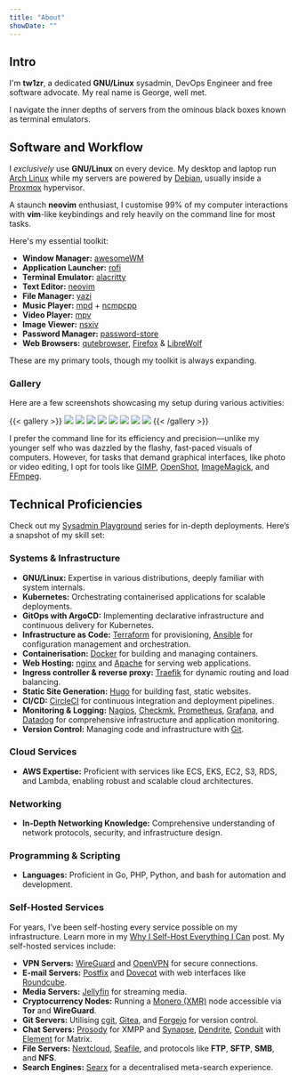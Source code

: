 ```yaml
---
title: "About"
showDate: ""
---
```


## Intro

I'm **tw1zr**, a dedicated **GNU/Linux** sysadmin, DevOps Engineer and free software advocate. My real name is George, well met.

I navigate the inner depths of servers from the ominous black boxes known as terminal emulators.

## Software and Workflow

I _exclusively_ use **GNU/Linux** on every device. My desktop and laptop run [Arch Linux](https://archlinux.org) while my servers are powered by [Debian](https://debian.org), usually inside a [Proxmox](https://proxmox.com) hypervisor.

A staunch **neovim** enthusiast, I customise 99% of my computer interactions with **vim**-like keybindings and rely heavily on the command line for most tasks.

Here's my essential toolkit:

- **Window Manager:** [awesomeWM](https://github.com/awesomeWM/awesome)
- **Application Launcher:** [rofi](https://github.com/davatorium/rofi)
- **Terminal Emulator:** [alacritty](https://github.com/alacritty/alacritty)
- **Text Editor:** [neovim](https://github.com/neovim/neovim)
- **File Manager:** [yazi](https://github.com/sxyazi/yazi)
- **Music Player:** [mpd](https://github.com/MusicPlayerDaemon/MPD) + [ncmpcpp](https://github.com/ncmpcpp/ncmpcpp)
- **Video Player:** [mpv](https://github.com/mpv-player/mpv)
- **Image Viewer:** [nsxiv](https://codeberg.org/nsxiv/nsxiv)
- **Password Manager:** [password-store](https://git.zx2c4.com/password-store)
- **Web Browsers:** [qutebrowser](https://github.com/qutebrowser/qutebrowser), [Firefox](https://www.mozilla.org/en-GB/firefox) & [LibreWolf](https://librewolf.net)

These are my primary tools, though my toolkit is always expanding.

### Gallery

Here are a few screenshots showcasing my setup during various activities:

{{< gallery >}}
  <img src="/about/1.webp" class="grid-w33" />
  <img src="/about/2.webp" class="grid-w33" />
  <img src="/about/3.webp" class="grid-w33" />
  <img src="/about/4.webp" class="grid-w33" />
  <img src="/about/5.webp" class="grid-w33" />
  <img src="/about/6.webp" class="grid-w33" />
  <img src="/about/7.webp" class="grid-w33" />
  <img src="/about/8.webp" class="grid-w33" />
{{< /gallery >}}

I prefer the command line for its efficiency and precision—unlike my younger self who was dazzled by the flashy, fast-paced visuals of computers. However, for tasks that demand graphical interfaces, like photo or video editing, I opt for tools like [GIMP](https://gimp.org), [OpenShot](https://openshot.org), [ImageMagick](https://imagemagick.org), and [FFmpeg](https://ffmpeg.org).

## Technical Proficiencies

Check out my [Sysadmin Playground](/posts/sysadmin-playground01-intro) series for in-depth deployments. Here’s a snapshot of my skill set:

### Systems & Infrastructure

- **GNU/Linux:** Expertise in various distributions, deeply familiar with system internals.
- **Kubernetes:** Orchestrating containerised applications for scalable deployments.
- **GitOps with ArgoCD:** Implementing declarative infrastructure and continuous delivery for Kubernetes.
- **Infrastructure as Code:** [Terraform](https://www.terraform.io) for provisioning, [Ansible](https://ansible.com) for configuration management and orchestration.
- **Containerisation:** [Docker](https://docker.com) for building and managing containers.
- **Web Hosting:** [nginx](https://www.nginx.com) and [Apache](https://apache.org) for serving web applications.
- **Ingress controller & reverse proxy:** [Traefik](https://traefik.io) for dynamic routing and load balancing.
- **Static Site Generation:** [Hugo](https://gohugo.io) for building fast, static websites.
- **CI/CD:** [CircleCI](https://circleci.com) for continuous integration and deployment pipelines.
- **Monitoring & Logging:** [Nagios](https://nagios.com), [Checkmk](https://checkmk.com), [Prometheus](https://prometheus.io), [Grafana](https://grafana.com), and [Datadog](https://www.datadoghq.com) for comprehensive infrastructure and application monitoring.
- **Version Control:** Managing code and infrastructure with [Git](https://git-scm.com).

### Cloud Services

- **AWS Expertise:** Proficient with services like ECS, EKS, EC2, S3, RDS, and Lambda, enabling robust and scalable cloud architectures.

### Networking

- **In-Depth Networking Knowledge:** Comprehensive understanding of network protocols, security, and infrastructure design.

### Programming & Scripting

- **Languages:** Proficient in Go, PHP, Python, and bash for automation and development.

### Self-Hosted Services

For years, I’ve been self-hosting every service possible on my infrastructure. Learn more in my [Why I Self-Host Everything I Can](/blog/why-i-self-host) post. My self-hosted services include:

- **VPN Servers:** [WireGuard](https://wireguard.com) and [OpenVPN](https://openvpn.com) for secure connections.
- **E-mail Servers:** [Postfix](http://www.postfix.org) and [Dovecot](https://dovecot.org) with web interfaces like [Roundcube](https://roundcube.net).
- **Media Servers:** [Jellyfin](https://jellyfin.org) for streaming media.
- **Cryptocurrency Nodes:** Running a [Monero (XMR)](https://getmonero.org) node accessible via **Tor** and **WireGuard**.
- **Git Servers:** Utilising [cgit](https://git.zx2c4.com/cgit), [Gitea](https://gitea.io), and [Forgejo](https://forgejo.org) for version control.
- **Chat Servers:** [Prosody](https://prosody.im) for XMPP and [Synapse](https://github.com/matrix-org/synapse), [Dendrite](https://github.com/matrix-org/dendrite), [Conduit](https://gitlab.com/famedly/conduit) with [Element](https://element.io) for Matrix.
- **File Servers:** [Nextcloud](https://nextcloud.com), [Seafile](https://seafile.com), and protocols like **FTP**, **SFTP**, **SMB**, and **NFS**.
- **Search Engines:** [Searx](https://searx.github.io) for a decentralised meta-search experience.
